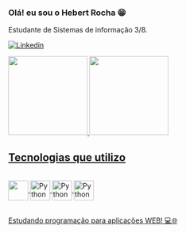 ### Olá! eu sou o Hebert Rocha 😁

Estudante de Sistemas de informação 3/8.

[![Linkedin](https://img.shields.io/badge/LinkedIn-0077B5?style=for-the-badge&logo=linkedin&logoColor=white)](https://www.linkedin.com/in/hebert-rocha-16b90a249/)



<div>
  <a href="https://github.com/euuhebert">
  <img height="159em" src="https://github-readme-stats.vercel.app/api?username=euuhebert&show_icons=true&theme=tokyonight&include_all_commits=true&count_private=true"/>
  <img height="159em" src="https://github-readme-stats.vercel.app/api/top-langs/?username=euuhebert&layout=compact&langs_count=7&theme=tokyonight"/>
</div>

## Tecnologias que utilizo

<div style="display: inline_block"><br/>
   <img align ="center" src="https://cdn.jsdelivr.net/gh/devicons/devicon/icons/python/python-original.svg" width="40" height="40"/> <img align ="center" alt="Python" src="https://cdn.jsdelivr.net/gh/devicons/devicon/icons/html5/html5-original.svg" width="40" height="40" /> <img align ="center" alt="Python" src="https://cdn.jsdelivr.net/gh/devicons/devicon/icons/css3/css3-original.svg" width="40" height="40"/> <img align ="center" alt="Python" src="https://cdn.jsdelivr.net/gh/devicons/devicon/icons/git/git-original.svg" width="40" height="40"/><br/><br>


Estudando programação para aplicações WEB! 💻🌐
   

